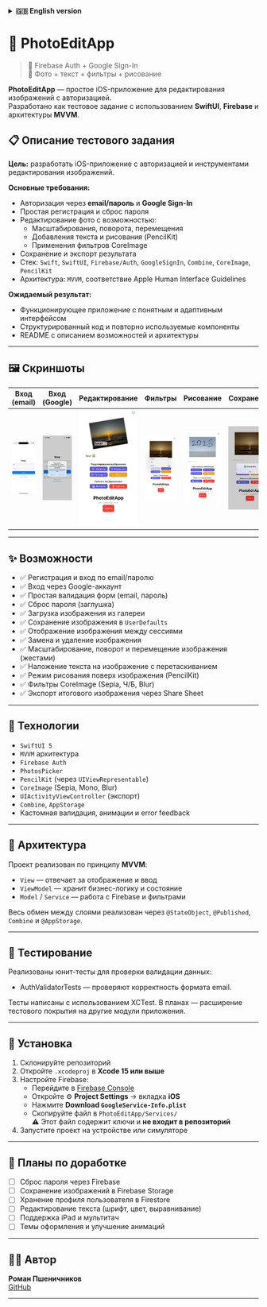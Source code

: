 
<details>
<summary><strong>🇬🇧 English version</strong></summary>

<br>

# 📱 PhotoEditApp

> 🔐 Firebase Auth + Google Sign-In  
> 🎨 Photos: text, filters, and drawing

**PhotoEditApp** is a simple iOS app for image editing with Firebase-based authentication.  
Built as a test project using **SwiftUI**, **MVVM**, and **Firebase Auth**.

---

## 📋 Test Assignment Summary

**Goal:** Develop an iOS application with user authentication and photo editing tools.

**Key Requirements:**

- Sign in via **email/password** and **Google account**
- Registration and password reset functionality
- Photo editing features including:
  - Scaling, rotation, and repositioning
  - Text overlay and freehand drawing (PencilKit)
  - Applying CoreImage filters (Sepia, Mono, Blur)
- Save edited images and export them
- Tech stack: `Swift`, `SwiftUI`, `Firebase/Auth`, `GoogleSignIn`, `Combine`, `CoreImage`, `PencilKit`
- Architecture: `MVVM`, UI should follow Apple Human Interface Guidelines

**Expected Result:**

- Fully working app with clean and intuitive interface
- Well-structured code with reusable components
- A documented `README.md` describing features and project architecture


---

## 🖼️ Screenshots

| Email Login | Google Sign-In | Editing | Filters | Drawing | Export |
|--------------|----------------|---------|---------|---------|--------|
| <img src="Screenshots/login.gif" width="200"/> | <img src="Screenshots/Google.jpeg" width="200"/> | <img src="Screenshots/edit.jpg" width="270"/> | <img src="Screenshots/filters.jpg" width="270"/> | <img src="Screenshots/draw.jpeg" width="270"/> | <img src="Screenshots/save.jpg" width="270"/> | <img src="Screenshots/export.jpg" width="270"/> |

---

## ✨ Features

- ✅ Email/password registration and login  
- ✅ Google Sign-In support  
- ✅ Basic email/password validation  
- ✅ Password reset (placeholder)  
- ✅ Load an image from the gallery  
- ✅ Store image locally using `UserDefaults`  
- ✅ Persist image across sessions  
- ✅ Replace or delete the image  
- ✅ Scale, rotate, and move the image using gestures  
- ✅ Add a text overlay with drag gesture  
- ✅ Drawing mode on top of the image (PencilKit)  
- ✅ Apply CoreImage filters (Sepia, Mono, Blur)  
- ✅ Export the final image via Share Sheet (UIActivityViewController)

---


## 🧱 Technologies

- `SwiftUI 5`  
- MVVM architecture  
- `Firebase Auth`  
- `PhotosPicker` (SwiftUI)  
- `PencilKit` via `UIViewRepresentable`  
- `CoreImage` (Sepia, Mono, Blur)  
- `UIActivityViewController`  
- `Combine`, `AppStorage`  
- Custom form validation, animations, and error handling

---

## 🧭 Architecture

The project follows the **MVVM** design pattern:
- `View` — handles UI rendering and user input
- `ViewModel` — manages business logic and state
- `Model` / `Service` — responsible for Firebase operations and image filters

Data flow between layers is managed using `@StateObject`, `@Published`, `Combine`, and `@AppStorage`.

---

## 🧪 Testing

Unit tests have been implemented to verify data validation:

*   `AuthValidatorTests` — verify the correctness of the email format.

Tests are written using `XCTest`. Future plans include expanding test coverage to other application modules.

---

## 🚀 Installation

1. Clone the repository  
2. Open the `.xcodeproj` file in **Xcode 15 or later**  
3. Configure Firebase:  
   - Visit [Firebase Console](https://console.firebase.google.com/)  
   - Go to ⚙️ **Project Settings** → iOS  
   - Download `GoogleService-Info.plist`  
   - Add it to `PhotoEditApp/Services/`  
     ⚠️ File is not included in repo (contains private keys)  
4. Run the app on a device or simulator  

---

## 🔧 Future Improvements

- [ ] Enable password reset via Firebase  
- [ ] Upload images to Firebase Storage  
- [ ] Store user profile in Firestore  
- [ ] Text editing: font, color, alignment  
- [ ] Support for iPad and multitouch  
- [ ] UI polish: theming and animations  

---

## 👨‍💻 Author

**Roman Pshenichnikov**  
[GitHub](https://github.com/Stockholm19)

</details>


# 📱 PhotoEditApp

> 🔐 Firebase Auth + Google Sign-In  
> 🎨 Фото + текст + фильтры + рисование  

**PhotoEditApp** — простое iOS-приложение для редактирования изображений с авторизацией.  
Разработано как тестовое задание с использованием **SwiftUI**, **Firebase** и архитектуры **MVVM**.


## 📋 Описание тестового задания

**Цель:** разработать iOS-приложение с авторизацией и инструментами редактирования изображений.

**Основные требования:**

- Авторизация через **email/пароль** и **Google Sign-In**
- Простая регистрация и сброс пароля
- Редактирование фото с возможностью:
  - Масштабирования, поворота, перемещения
  - Добавления текста и рисования (PencilKit)
  - Применения фильтров CoreImage
- Сохранение и экспорт результата
- Стек: `Swift`, `SwiftUI`, `Firebase/Auth`, `GoogleSignIn`, `Combine`, `CoreImage`, `PencilKit`
- Архитектура: `MVVM`, соответствие Apple Human Interface Guidelines

**Ожидаемый результат:**

- Функционирующее приложение с понятным и адаптивным интерфейсом
- Структурированный код и повторно используемые компоненты
- README с описанием возможностей и архитектуры

---

## 🖼️ Скриншоты

| Вход (email) | Вход (Google) | Редактирование | Фильтры | Рисование | Сохранение | Экспорт |
|--------------|---------------|----------------|---------|-----------|------------|---------|
| <img src="Screenshots/login.gif" width="200"/> | <img src="Screenshots/Google.jpeg" width="200"/> | <img src="Screenshots/edit.jpg" width="270"/> | <img src="Screenshots/filters.jpg" width="270"/> | <img src="Screenshots/draw.jpeg" width="270"/> | <img src="Screenshots/save.jpg" width="270"/> | <img src="Screenshots/export.jpg" width="270"/> |
---

## ✨ Возможности

- ✅ Регистрация и вход по email/паролю  
- ✅ Вход через Google-аккаунт  
- ✅ Простая валидация форм (email, пароль)  
- ✅ Сброс пароля (заглушка)  
- ✅ Загрузка изображения из галереи  
- ✅ Сохранение изображения в `UserDefaults`  
- ✅ Отображение изображения между сессиями  
- ✅ Замена и удаление изображения  
- ✅ Масштабирование, поворот и перемещение изображения (жестами)  
- ✅ Наложение текста на изображение с перетаскиванием  
- ✅ Режим рисования поверх изображения (PencilKit)  
- ✅ Фильтры CoreImage (Sepia, Ч/Б, Blur)  
- ✅ Экспорт итогового изображения через Share Sheet  

---

## 🧱 Технологии

- `SwiftUI 5`
- `MVVM` архитектура
- `Firebase Auth`
- `PhotosPicker`
- `PencilKit` (через `UIViewRepresentable`)
- `CoreImage` (Sepia, Mono, Blur)
- `UIActivityViewController` (экспорт)
- `Combine`, `AppStorage`
- Кастомная валидация, анимации и error feedback

---
## 🧭 Архитектура

Проект реализован по принципу **MVVM**:
- `View` — отвечает за отображение и ввод
- `ViewModel` — хранит бизнес-логику и состояние
- `Model` / `Service` — работа с Firebase и фильтрами

Весь обмен между слоями реализован через `@StateObject`, `@Published`, `Combine` и `@AppStorage`.

---

## 🧪 Тестирование

Реализованы юнит-тесты для проверки валидации данных:

- AuthValidatorTests — проверяют корректность формата email.


Тесты написаны с использованием XCTest. В планах — расширение тестового покрытия на другие модули приложения.


---

## 🚀 Установка

1. Склонируйте репозиторий
2. Откройте `.xcodeproj` в **Xcode 15 или выше** 
3. Настройте Firebase:
   - Перейдите в [Firebase Console](https://console.firebase.google.com/)
   - Откройте ⚙️ **Project Settings** → вкладка **iOS**
   - Нажмите **Download `GoogleService-Info.plist`**
   - Скопируйте файл в `PhotoEditApp/Services/`  
     ⚠️ Этот файл содержит ключи и **не входит в репозиторий**
4. Запустите проект на устройстве или симуляторе

---

## 🔧 Планы по доработке

- [ ] Сброс пароля через Firebase  
- [ ] Сохранение изображений в Firebase Storage  
- [ ] Хранение профиля пользователя в Firestore  
- [ ] Редактирование текста (шрифт, цвет, выравнивание)  
- [ ] Поддержка iPad и мультитач  
- [ ] Темы оформления и улучшение анимаций  

---

## 👨‍💻 Автор

**Роман Пшеничников**  
[GitHub](https://github.com/Stockholm19)

---
